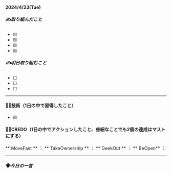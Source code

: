 #### 2024/4/23(Tue)
##### ✍️取り組んだこと
- [x] 
- [x] 
- [x] 
- [x] 


##### ✍️明日取り組むこと
- [ ] 
- [ ] 
- [ ] 
***

#### 👩‍💻技術（1日の中で習得したこと）
- [x] 

#### 👩‍💻CREDO（1日の中でアクションしたこと、些細なことでも2個の達成はマストにする）
** MoveFast **            ：
** TakeOwnership **       ：
** GeekOut **             ：
** BeOpen**               ：
***

##### 🗣️今日の一言
